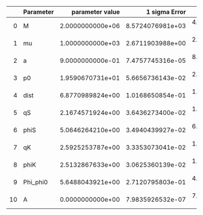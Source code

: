 |    | Parameter   |   parameter value |    1 sigma Error |   Relative Error |              SNR |
|---:|:------------|------------------:|-----------------:|-----------------:|-----------------:|
|  0 | M           |  2.0000000000e+06 | 8.5724076981e+03 | 4.2862038491e-03 | 7.6456013606e+01 |
|  1 | mu          |  1.0000000000e+03 | 2.6711903988e+00 | 2.6711903988e-03 | 7.6456013606e+01 |
|  2 | a           |  9.0000000000e-01 | 7.4757745316e-05 | 8.3064161462e-05 | 7.6456013606e+01 |
|  3 | p0          |  1.9590670731e+01 | 5.6656736143e-02 | 2.8920263589e-03 | 7.6456013606e+01 |
|  4 | dist        |  6.8770989824e+00 | 1.0168650854e-01 | 1.4786250540e-02 | 7.6456013606e+01 |
|  5 | qS          |  2.1674571924e+00 | 3.6436273400e-02 | 1.6810608084e-02 | 7.6456013606e+01 |
|  6 | phiS        |  5.0646264210e+00 | 3.4940439927e-02 | 6.8989175158e-03 | 7.6456013606e+01 |
|  7 | qK          |  2.5925253787e+00 | 3.3353073041e-02 | 1.2865090277e-02 | 7.6456013606e+01 |
|  8 | phiK        |  2.5132867633e+00 | 3.0625360139e-02 | 1.2185382339e-02 | 7.6456013606e+01 |
|  9 | Phi_phi0    |  5.6488043921e+00 | 2.7120795803e-01 | 4.8011568326e-02 | 7.6456013606e+01 |
| 10 | A           |  0.0000000000e+00 | 7.9835926532e-07 | 7.9835926532e-07 | 7.6456013606e+01 |